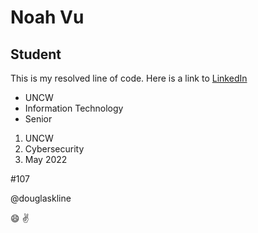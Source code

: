 # Noah Vu 
## Student
This is my resolved line of code.
Here is a link to [LinkedIn](https://www.linkedin.com/in/noah-vu-244050150/)
* UNCW
* Information Technology
* Senior
1. UNCW
2. Cybersecurity
3. May 2022

#107

@douglaskline

:smile: :v: